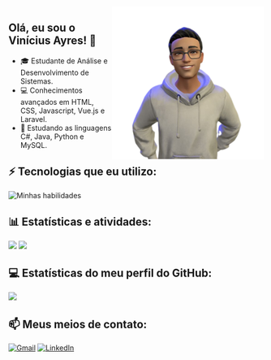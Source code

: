 <img align="right" width="300em" src="ReadyPlayerMe-Avatar.png" />

## Olá, eu sou o Vinícius Ayres! 👋

- 🎓 Estudante de Análise e Desenvolvimento de Sistemas.
- 💻 Conhecimentos avançados em HTML, CSS, Javascript, Vue.js e Laravel.
- 🚀 Estudando as linguagens C#, Java, Python e MySQL.

## ⚡ Tecnologias que eu utilizo:

![Minhas habilidades](https://skillicons.dev/icons?i=html,css,js,vue,laravel,cs,java,python,mysql)

## 📊 Estatísticas e atividades:
<div align="left">
<img height="160em" src="https://github-readme-stats.vercel.app/api/top-langs/?username=vini-ayres&theme=tokyonight&layout=compact&langs_count=16">
<img height="160em" src="https://github-readme-stats.vercel.app/api?username=vini-ayres&theme=tokyonight&show_icons=true">
</div>

## 💻 Estatísticas do meu perfil do GitHub:

<img height="160em" src="https://github-readme-streak-stats.herokuapp.com/?user=vini-ayres&theme=tokyonight&show_icons=true">

## 📫 Meus meios de contato:

[![Gmail](https://img.shields.io/badge/Gmail-D14836?style=for-the-badge&logo=gmail&logoColor=white)](mailto:vini.na.ayres@gmail.com)
[![LinkedIn](https://img.shields.io/badge/LinkedIn-0077B5?style=for-the-badge&logo=linkedin&logoColor=white)](https://www.linkedin.com/in/vinicius-ayres/)
</div>

